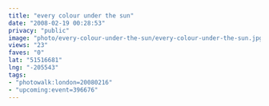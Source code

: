 ```yaml
---
title: "every colour under the sun"
date: "2008-02-19 00:28:53"
privacy: "public"
image: "photo/every-colour-under-the-sun/every-colour-under-the-sun.jpg"
views: "23"
faves: "0"
lat: "51516681"
lng: "-205543"
tags:
- "photowalk:london=20080216"
- "upcoming:event=396676"
---
```


